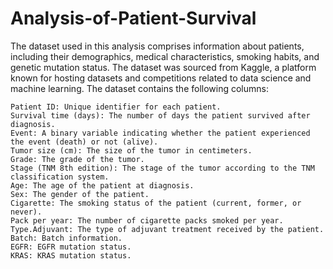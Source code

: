 # Analysis-of-Patient-Survival
The dataset used in this analysis comprises information about patients, including their demographics, medical characteristics, smoking habits, and genetic mutation status. The dataset was sourced from Kaggle, a platform known for hosting datasets and competitions related to data science and machine learning. The dataset contains the following columns:

    Patient ID: Unique identifier for each patient.
    Survival time (days): The number of days the patient survived after diagnosis.
    Event: A binary variable indicating whether the patient experienced the event (death) or not (alive).
    Tumor size (cm): The size of the tumor in centimeters.
    Grade: The grade of the tumor.
    Stage (TNM 8th edition): The stage of the tumor according to the TNM classification system.
    Age: The age of the patient at diagnosis.
    Sex: The gender of the patient.
    Cigarette: The smoking status of the patient (current, former, or never).
    Pack per year: The number of cigarette packs smoked per year.
    Type.Adjuvant: The type of adjuvant treatment received by the patient.
    Batch: Batch information.
    EGFR: EGFR mutation status.
    KRAS: KRAS mutation status.
